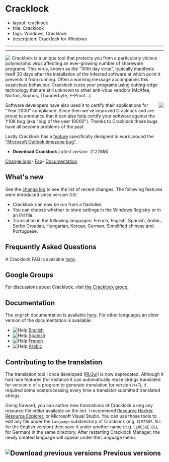 Cracklock
=========

- layout: cracklock
- title: Cracklock
- tags: Windows, Cracklock
- description: Cracklock for Windows

-----------------------------------------------

-----------------------------------------------
<img style="float: left; margin-right:5px;" src="cracklock.png">

<script text="text/javascript" src="latestVersion.js" > </script>

Cracklock is a unique tool that protects you from a particularly vicious polymorphic virus
affecting an ever-growing number of shareware programs.
This virus, known as the "30th day virus", typically manifests itself 30 days after the installation of the
infected software at which point it prevents it from running. Often a warning message accompanies this suspicious behaviour.
Cracklock cures your programs using cutting-edge technology that are still unknown to other anti-virus vendors (McAfee, Norton,
Sophos, Thunderbyte, F-Proot...).

<img style="float: right;" src="cracklock-config-tabs.gif">

Software developers have also used it to certify their
applications for "Year 2000" compliance. Since then we've improved Cracklock and are proud to announce that it can also help certify your software against the Y10K bug (aka "bug of the year 10000"). Thanks to Cracklock those bugs have all become problems of the past.

Lastly Cracklock has a [feature](changelog-web/) specifically
designed to work around the
["Microsoft Outlook timezone bug"](http://www.google.com/search?hl=en&q=outlook%20timezone%20problem).

<ul class="home-download os_windows">
  <li class="os_windows">
  <script>document.write('<a href="downloads/' + latest_setupfile +'" class="download-link download-cracklock">');</script>
  <span><strong>Download Cracklock</strong>
  <em>Latest version <script>document.write(latest_version);</script>&nbsp;(1.27MB)</em></span>
  </a>
  </li>
</ul>
<div class="download-other"><span class="other">
  <a href="changelog-web/">Change logs</a>-
  <a href="cracklock-webfaq/">Faq</a>-
  <a href="xmldoc/cracklock-doc-web/">Documentation</a></span>
</div>


<div style="float:right; margin-left:15px">
  <script type="text/javascript"><!--
google_ad_client = "pub-7250791356906762";
//336x280, date de cr?ation 20/01/08
google_ad_slot = "5772791401";
google_ad_width = 336;
google_ad_height = 280;
//--></script>
<script type="text/javascript"
src="http://pagead2.googlesyndication.com/pagead/show_ads.js">
</script>
</div>

What's new
----------

See the [change log](changelog-web/) to see the list of recent changes.
The following features were introduced since version 3.9:

- Cracklock can now be run from a flashdisk
- You can choose whether to store settings in the Windows Registry or in an INI file.
- Translation in the following languages: French, English, Spanish, Arabic, Serbo Croatian, Hungarian, Korean, German, Simplified chinese and Portuguese.


Frequently Asked Questions
--------------------------

A Cracklock FAQ is available [here](cracklock-webfaq/).

Google Groups
-------------

For discussions about Cracklock, visit [the Cracklock group.](http://groups.google.com/group/cracklock)

Documentation 
-------------

The english documentation is available [here](xmldoc/cracklock-doc-web/).
For other languages an older version of the documentation is available:

- ![Help](images/help.gif) [English](help/english/index.html)
- ![Help](images/help.gif) [Spanish](help/spanish/index.html)
- ![Help](images/help.gif) [French](help/french/index.html)
- ![Help](images/help.gif) [Arabic](help/arabic/index.html)

Contributing to the translation
-------------------------------

The translation tool I once developed ([RLGui](../others/index.html#rlgui)) is now deprecated.
Although it had nice features (for instance it can automatically reuse strings translated for version *n* of a
program to generate translation for version *n+1*), it required some postprocessing every time a translator
submitted translated strings.

Going forward, you can author new translations of Cracklock using any resource file editor available on the net.
I recommend [Resource Hacker](http://www.users.on.net/johnson/resourcehacker/),
[Resource Explorer](http://www.wilsonc.demon.co.uk/d7resourceexplorer.htm), or Microsoft Visual Studio.
You can use those tools to edit any file under the `Language` subdirectory of Cracklock 
(e.g. `CLRESUS.DLL` for the English version) then save it under another name
(e.g. `CLRESGE.DLL` for German) in the same directory.
After restarting Cracklock Manager, the newly created language will appear under the Language menu.

![Download previous versions](../cracklock/images/download.gif) Previous versions
---------------------------------------------------------------------------------
